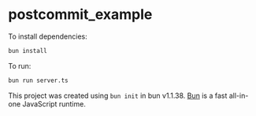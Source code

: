 # postcommit_example

To install dependencies:

```bash
bun install
```

To run:

```bash
bun run server.ts
```

This project was created using `bun init` in bun v1.1.38. [Bun](https://bun.sh) is a fast all-in-one JavaScript runtime.

